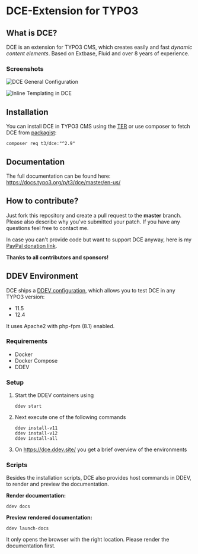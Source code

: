 # DCE-Extension for TYPO3

## What is DCE?

DCE is an extension for TYPO3 CMS, which creates easily and fast *dynamic content elements*.
Based on Extbase, Fluid and over 8 years of experience.


### Screenshots

![DCE General Configuration](Documentation/FirstSteps/Images/first-dce.png)

![Inline Templating in DCE](Documentation/FirstSteps/Images/template-default.png)


## Installation

You can install DCE in TYPO3 CMS using the [TER](https://extensions.typo3.org/extension/dce/)
or use composer to fetch DCE from [packagist](https://packagist.org/packages/t3/dce):

```
composer req t3/dce:"^2.9"
```


## Documentation

The full documentation can be found here: https://docs.typo3.org/p/t3/dce/master/en-us/


## How to contribute?

Just fork this repository and create a pull request to the **master** branch.
Please also describe why you've submitted your patch. If you have any questions feel free to contact me.

In case you can't provide code but want to support DCE anyway, here is my [PayPal donation link](https://www.paypal.com/cgi-bin/webscr?cmd=_s-xclick&hosted_button_id=2DCCULSKFRZFU).

**Thanks to all contributors and sponsors!**


## DDEV Environment

DCE ships a [DDEV configuration](https://github.com/a-r-m-i-n/ddev-for-typo3-extensions), which allows you to test DCE in any TYPO3 version:

- 11.5
- 12.4

It uses Apache2 with php-fpm (8.1) enabled.

### Requirements

- Docker
- Docker Compose
- DDEV

### Setup

1. Start the DDEV containers using
    ```
    ddev start
    ```
2. Next execute one of the following commands
    ```
    ddev install-v11
    ddev install-v12
    ddev install-all
    ```
3. On https://dce.ddev.site/ you get a brief overview of the environments


### Scripts

Besides the installation scripts, DCE also provides host commands in DDEV, to
render and preview the documentation.

**Render documentation:**
```
ddev docs
```

**Preview rendered documentation:**
```
ddev launch-docs
```
It only opens the browser with the right location. Please render the documentation first.
